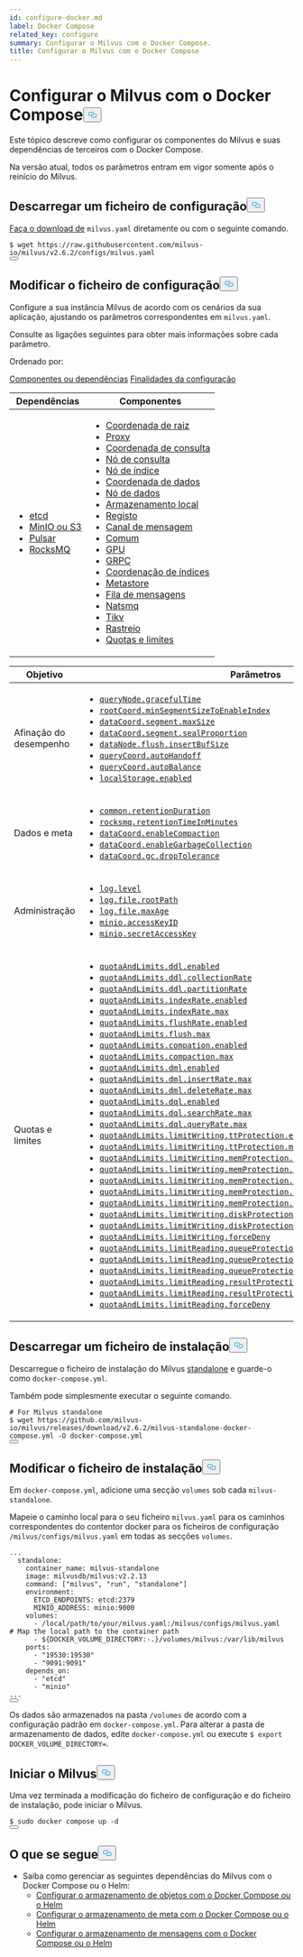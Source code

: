 ```yaml
---
id: configure-docker.md
label: Docker Compose
related_key: configure
summary: Configurar o Milvus com o Docker Compose.
title: Configurar o Milvus com o Docker Compose
---
```

<h1 id="Configure-Milvus-with-Docker-Compose" class="common-anchor-header">Configurar o Milvus com o Docker Compose<button data-href="#Configure-Milvus-with-Docker-Compose" class="anchor-icon" translate="no">
      <svg translate="no"
        aria-hidden="true"
        focusable="false"
        height="20"
        version="1.1"
        viewBox="0 0 16 16"
        width="16"
      >
        <path
          fill="#0092E4"
          fill-rule="evenodd"
          d="M4 9h1v1H4c-1.5 0-3-1.69-3-3.5S2.55 3 4 3h4c1.45 0 3 1.69 3 3.5 0 1.41-.91 2.72-2 3.25V8.59c.58-.45 1-1.27 1-2.09C10 5.22 8.98 4 8 4H4c-.98 0-2 1.22-2 2.5S3 9 4 9zm9-3h-1v1h1c1 0 2 1.22 2 2.5S13.98 12 13 12H9c-.98 0-2-1.22-2-2.5 0-.83.42-1.64 1-2.09V6.25c-1.09.53-2 1.84-2 3.25C6 11.31 7.55 13 9 13h4c1.45 0 3-1.69 3-3.5S14.5 6 13 6z"
        ></path>
      </svg>
    </button></h1><p>Este tópico descreve como configurar os componentes do Milvus e suas dependências de terceiros com o Docker Compose.</p>
<div class="alert note">
Na versão atual, todos os parâmetros entram em vigor somente após o reinício do Milvus.</div>
<h2 id="Download-a-configuration-file" class="common-anchor-header">Descarregar um ficheiro de configuração<button data-href="#Download-a-configuration-file" class="anchor-icon" translate="no">
      <svg translate="no"
        aria-hidden="true"
        focusable="false"
        height="20"
        version="1.1"
        viewBox="0 0 16 16"
        width="16"
      >
        <path
          fill="#0092E4"
          fill-rule="evenodd"
          d="M4 9h1v1H4c-1.5 0-3-1.69-3-3.5S2.55 3 4 3h4c1.45 0 3 1.69 3 3.5 0 1.41-.91 2.72-2 3.25V8.59c.58-.45 1-1.27 1-2.09C10 5.22 8.98 4 8 4H4c-.98 0-2 1.22-2 2.5S3 9 4 9zm9-3h-1v1h1c1 0 2 1.22 2 2.5S13.98 12 13 12H9c-.98 0-2-1.22-2-2.5 0-.83.42-1.64 1-2.09V6.25c-1.09.53-2 1.84-2 3.25C6 11.31 7.55 13 9 13h4c1.45 0 3-1.69 3-3.5S14.5 6 13 6z"
        ></path>
      </svg>
    </button></h2><p><a href="https://raw.githubusercontent.com/milvus-io/milvus/v2.6.2/configs/milvus.yaml">Faça o download de</a> <code translate="no">milvus.yaml</code> diretamente ou com o seguinte comando.</p>
<pre><code translate="no"><span class="hljs-meta prompt_">$ </span><span class="language-bash">wget https://raw.githubusercontent.com/milvus-io/milvus/v2.6.2/configs/milvus.yaml</span>
<button class="copy-code-btn"></button></code></pre>
<h2 id="Modify-the-configuration-file" class="common-anchor-header">Modificar o ficheiro de configuração<button data-href="#Modify-the-configuration-file" class="anchor-icon" translate="no">
      <svg translate="no"
        aria-hidden="true"
        focusable="false"
        height="20"
        version="1.1"
        viewBox="0 0 16 16"
        width="16"
      >
        <path
          fill="#0092E4"
          fill-rule="evenodd"
          d="M4 9h1v1H4c-1.5 0-3-1.69-3-3.5S2.55 3 4 3h4c1.45 0 3 1.69 3 3.5 0 1.41-.91 2.72-2 3.25V8.59c.58-.45 1-1.27 1-2.09C10 5.22 8.98 4 8 4H4c-.98 0-2 1.22-2 2.5S3 9 4 9zm9-3h-1v1h1c1 0 2 1.22 2 2.5S13.98 12 13 12H9c-.98 0-2-1.22-2-2.5 0-.83.42-1.64 1-2.09V6.25c-1.09.53-2 1.84-2 3.25C6 11.31 7.55 13 9 13h4c1.45 0 3-1.69 3-3.5S14.5 6 13 6z"
        ></path>
      </svg>
    </button></h2><p>Configure a sua instância Milvus de acordo com os cenários da sua aplicação, ajustando os parâmetros correspondentes em <code translate="no">milvus.yaml</code>.</p>
<p>Consulte as ligações seguintes para obter mais informações sobre cada parâmetro.</p>
<p>Ordenado por:</p>
<div class="filter">
<a href="#component">Componentes ou dependências</a> <a href="#purpose">Finalidades da configuração</a> </div>
<div class="filter-component table-wrapper">
<table id="component">
<thead>
  <tr>
    <th>Dependências</th>
    <th>Componentes</th>
  </tr>
</thead>
<tbody>
  <tr>
    <td>
        <ul>
            <li><a href="/docs/pt/configure_etcd.md">etcd</a></li>
            <li><a href="/docs/pt/configure_minio.md">MinIO ou S3</a></li>
            <li><a href="/docs/pt/configure_pulsar.md">Pulsar</a></li>
            <li><a href="/docs/pt/configure_rocksmq.md">RocksMQ</a></li>
        </ul>
    </td>
    <td>
        <ul>
            <li><a href="/docs/pt/configure_rootcoord.md">Coordenada de raiz</a></li>
            <li><a href="/docs/pt/configure_proxy.md">Proxy</a></li>
            <li><a href="/docs/pt/configure_querycoord.md">Coordenada de consulta</a></li>
            <li><a href="/docs/pt/configure_querynode.md">Nó de consulta</a></li>
            <li><a href="/docs/pt/configure_indexnode.md">Nó de índice</a></li>
            <li><a href="/docs/pt/configure_datacoord.md">Coordenada de dados</a></li>
            <li><a href="/docs/pt/configure_datanode.md">Nó de dados</a></li>
            <li><a href="/docs/pt/configure_localstorage.md">Armazenamento local</a></li>
            <li><a href="/docs/pt/configure_log.md">Registo</a></li>
            <li><a href="/docs/pt/configure_msgchannel.md">Canal de mensagem</a></li>
            <li><a href="/docs/pt/configure_common.md">Comum</a></li>
            <li><a href="/docs/pt/configure_gpu.md">GPU</a></li>
            <li><a href="/docs/pt/configure_grpc.md">GRPC</a></li>
            <li><a href="/docs/pt/configure_indexcoord.md">Coordenação de índices</a></li>
            <li><a href="/docs/pt/configure_metastore.md">Metastore</a></li>
            <li><a href="/docs/pt/configure_mq.md">Fila de mensagens</a></li>
            <li><a href="/docs/pt/configure_natsmq.md">Natsmq</a></li>
            <li><a href="/docs/pt/configure_tikv.md">Tikv</a></li>
            <li><a href="/docs/pt/configure_trace.md">Rastreio</a></li>
            <li><a href="/docs/pt/configure_quotaandlimits.md">Quotas e limites</a></li>
        </ul>
    </td>
  </tr>
</tbody>
</table>
</div>
<div class="filter-purpose table-wrapper">
<table id="purpose">
<thead>
  <tr>
    <th>Objetivo</th>
    <th>Parâmetros</th>
  </tr>
</thead>
<tbody>
  <tr>
    <td>Afinação do desempenho</td>
    <td>
        <ul>
            <li><a href="/docs/pt/configure_querynode.md#queryNodegracefulTime"><code translate="no">queryNode.gracefulTime</code></a></li>
            <li><a href="/docs/pt/configure_rootcoord.md#rootCoordminSegmentSizeToEnableIndex"><code translate="no">rootCoord.minSegmentSizeToEnableIndex</code></a></li>
            <li><a href="/docs/pt/configure_datacoord.md#dataCoordsegmentmaxSize"><code translate="no">dataCoord.segment.maxSize</code></a></li>
            <li><a href="/docs/pt/configure_datacoord.md#dataCoordsegmentsealProportion"><code translate="no">dataCoord.segment.sealProportion</code></a></li>
            <li><a href="/docs/pt/configure_datanode.md#dataNodeflushinsertBufSize"><code translate="no">dataNode.flush.insertBufSize</code></a></li>
            <li><a href="/docs/pt/configure_querycoord.md#queryCoordautoHandoff"><code translate="no">queryCoord.autoHandoff</code></a></li>
            <li><a href="/docs/pt/configure_querycoord.md#queryCoordautoBalance"><code translate="no">queryCoord.autoBalance</code></a></li>
            <li><a href="/docs/pt/configure_localstorage.md#localStorageenabled"><code translate="no">localStorage.enabled</code></a></li>
        </ul>
    </td>
  </tr>
  <tr>
    <td>Dados e meta</td>
    <td>
        <ul>
            <li><a href="/docs/pt/configure_common.md#commonretentionDuration"><code translate="no">common.retentionDuration</code></a></li>
            <li><a href="/docs/pt/configure_rocksmq.md#rocksmqretentionTimeInMinutes"><code translate="no">rocksmq.retentionTimeInMinutes</code></a></li>
            <li><a href="/docs/pt/configure_datacoord.md#dataCoordenableCompaction"><code translate="no">dataCoord.enableCompaction</code></a></li>
            <li><a href="/docs/pt/configure_datacoord.md#dataCoordenableGarbageCollection"><code translate="no">dataCoord.enableGarbageCollection</code></a></li>
            <li><a href="/docs/pt/configure_datacoord.md#dataCoordgcdropTolerance"><code translate="no">dataCoord.gc.dropTolerance</code></a></li>
        </ul>
    </td>
  </tr>
  <tr>
    <td>Administração</td>
    <td>
        <ul>
            <li><a href="/docs/pt/configure_log.md#loglevel"><code translate="no">log.level</code></a></li>
            <li><a href="/docs/pt/configure_log.md#logfilerootPath"><code translate="no">log.file.rootPath</code></a></li>
            <li><a href="/docs/pt/configure_log.md#logfilemaxAge"><code translate="no">log.file.maxAge</code></a></li>
            <li><a href="/docs/pt/configure_minio.md#minioaccessKeyID"><code translate="no">minio.accessKeyID</code></a></li>
            <li><a href="/docs/pt/configure_minio.md#miniosecretAccessKey"><code translate="no">minio.secretAccessKey</code></a></li>
        </ul>
    </td>
  </tr>
  <tr>
    <td>Quotas e limites</td>
    <td>
        <ul>
            <li><a href="/docs/pt/configure_quotaandlimits.md#quotaAndLimitsddlenabled"><code translate="no">quotaAndLimits.ddl.enabled</code></a></li>
            <li><a href="/docs/pt/configure_quotaandlimits.md#quotaAndLimitsddlcollectionRate"><code translate="no">quotaAndLimits.ddl.collectionRate</code></a></li>
            <li><a href="/docs/pt/configure_quotaandlimits.md#quotaAndLimitsddlpartitionRate"><code translate="no">quotaAndLimits.ddl.partitionRate</code></a></li>
            <li><a href="/docs/pt/configure_quotaandlimits.md#quotaAndLimitsindexRateenabled"><code translate="no">quotaAndLimits.indexRate.enabled</code></a></li>
            <li><a href="/docs/pt/configure_quotaandlimits.md#quotaAndLimitsindexRatemax"><code translate="no">quotaAndLimits.indexRate.max</code></a></li>
            <li><a href="/docs/pt/configure_quotaandlimits.md#quotaAndLimitsflushRateenabled"><code translate="no">quotaAndLimits.flushRate.enabled</code></a></li>
            <li><a href="/docs/pt/configure_quotaandlimits.md#quotaAndLimitsflushmax"><code translate="no">quotaAndLimits.flush.max</code></a></li>
            <li><a href="/docs/pt/configure_quotaandlimits.md#quotaAndLimitscompationenabled"><code translate="no">quotaAndLimits.compation.enabled</code></a></li>
            <li><a href="/docs/pt/configure_quotaandlimits.md#quotaAndLimitscompactionmax"><code translate="no">quotaAndLimits.compaction.max</code></a></li>
            <li><a href="/docs/pt/configure_quotaandlimits.md#quotaAndLimitsdmlenabled"><code translate="no">quotaAndLimits.dml.enabled</code></a></li>
            <li><a href="/docs/pt/configure_quotaandlimits.md#quotaAndLimitsdmlinsertRatemax"><code translate="no">quotaAndLimits.dml.insertRate.max</code></a></li>
            <li><a href="/docs/pt/configure_quotaandlimits.md#quotaAndLimitsdmldeleteRatemax"><code translate="no">quotaAndLimits.dml.deleteRate.max</code></a></li>
            <li><a href="/docs/pt/configure_quotaandlimits.md#quotaAndLimitsdqlenabled"><code translate="no">quotaAndLimits.dql.enabled</code></a></li>
            <li><a href="/docs/pt/configure_quotaandlimits.md#quotaAndLimitsdqlsearchRatemax"><code translate="no">quotaAndLimits.dql.searchRate.max</code></a></li>
            <li><a href="/docs/pt/configure_quotaandlimits.md#quotaAndLimitsdqlqueryRatemax"><code translate="no">quotaAndLimits.dql.queryRate.max</code></a></li>
            <li><a href="/docs/pt/configure_quotaandlimits.md#quotaAndLimitslimitWritingttProtectionenabled"><code translate="no">quotaAndLimits.limitWriting.ttProtection.enabled</code></a></li>
            <li><a href="/docs/pt/configure_quotaandlimits.md#quotaAndLimitslimitWritingttProtectionmaxTimeTickDelay"><code translate="no">quotaAndLimits.limitWriting.ttProtection.maxTimeTickDelay</code></a></li>
            <li><a href="/docs/pt/configure_quotaandlimits.md#quotaAndLimitslimitWritingmemProtectionenabled"><code translate="no">quotaAndLimits.limitWriting.memProtection.enabled</code></a></li>
            <li><a href="/docs/pt/configure_quotaandlimits.md#quotaAndLimitslimitWritingmemProtectiondataNodeMemoryLowWaterLevel"><code translate="no">quotaAndLimits.limitWriting.memProtection.dataNodeMemoryLowWaterLevel</code></a></li>
            <li><a href="/docs/pt/configure_quotaandlimits.md#quotaAndLimitslimitWritingmemProtectionqueryNodeMemoryLowWaterLevel"><code translate="no">quotaAndLimits.limitWriting.memProtection.queryNodeMemoryLowWaterLevel</code></a></li>
            <li><a href="/docs/pt/configure_quotaandlimits.md#quotaAndLimitslimitWritingmemProtectiondataNodeMemoryHighWaterLevel"><code translate="no">quotaAndLimits.limitWriting.memProtection.dataNodeMemoryHighWaterLevel</code></a></li>
            <li><a href="/docs/pt/configure_quotaandlimits.md#quotaAndLimitslimitWritingmemProtectionqueryNodeMemoryHighWaterLevel"><code translate="no">quotaAndLimits.limitWriting.memProtection.queryNodeMemoryHighWaterLevel</code></a></li>
            <li><a href="/docs/pt/configure_quotaandlimits.md#quotaAndLimitslimitWritingdiskProtectionenabled"><code translate="no">quotaAndLimits.limitWriting.diskProtection.enabled</code></a></li>
            <li><a href="/docs/pt/configure_quotaandlimits.md#quotaAndLimitslimitWritingdiskProtectiondiskQuota"><code translate="no">quotaAndLimits.limitWriting.diskProtection.diskQuota</code></a></li>
            <li><a href="/docs/pt/configure_quotaandlimits.md#quotaAndLimitslimitWritingforceDeny"><code translate="no">quotaAndLimits.limitWriting.forceDeny</code></a></li>
            <li><a href="/docs/pt/configure_quotaandlimits.md#quotaAndLimitslimitReadingqueueProtectionenabled"><code translate="no">quotaAndLimits.limitReading.queueProtection.enabled</code></a></li>
            <li><a href="/docs/pt/configure_quotaandlimits.md#quotaAndLimitslimitReadingqueueProtectionnqInQueueThreshold"><code translate="no">quotaAndLimits.limitReading.queueProtection.nqInQueueThreshold</code></a></li>
            <li><a href="/docs/pt/configure_quotaandlimits.md#quotaAndLimitslimitReadingqueueProtectionqueueLatencyThreshold"><code translate="no">quotaAndLimits.limitReading.queueProtection.queueLatencyThreshold</code></a></li>
            <li><a href="/docs/pt/configure_quotaandlimits.md#quotaAndLimitslimitReadingresultProtectionenabled"><code translate="no">quotaAndLimits.limitReading.resultProtection.enabled</code></a></li>
            <li><a href="/docs/pt/configure_quotaandlimits.md#quotaAndLimitslimitReadingresultProtectionmaxReadResultRate"><code translate="no">quotaAndLimits.limitReading.resultProtection.maxReadResultRate</code></a></li>
            <li><a href="/docs/pt/configure_quotaandlimits.md#quotaAndLimitslimitReadingforceDeny"><code translate="no">quotaAndLimits.limitReading.forceDeny</code></a></li>
        </ul>
    </td>
  </tr>
</tbody>
</table>
</div>
<h2 id="Download-an-installation-file" class="common-anchor-header">Descarregar um ficheiro de instalação<button data-href="#Download-an-installation-file" class="anchor-icon" translate="no">
      <svg translate="no"
        aria-hidden="true"
        focusable="false"
        height="20"
        version="1.1"
        viewBox="0 0 16 16"
        width="16"
      >
        <path
          fill="#0092E4"
          fill-rule="evenodd"
          d="M4 9h1v1H4c-1.5 0-3-1.69-3-3.5S2.55 3 4 3h4c1.45 0 3 1.69 3 3.5 0 1.41-.91 2.72-2 3.25V8.59c.58-.45 1-1.27 1-2.09C10 5.22 8.98 4 8 4H4c-.98 0-2 1.22-2 2.5S3 9 4 9zm9-3h-1v1h1c1 0 2 1.22 2 2.5S13.98 12 13 12H9c-.98 0-2-1.22-2-2.5 0-.83.42-1.64 1-2.09V6.25c-1.09.53-2 1.84-2 3.25C6 11.31 7.55 13 9 13h4c1.45 0 3-1.69 3-3.5S14.5 6 13 6z"
        ></path>
      </svg>
    </button></h2><p>Descarregue o ficheiro de instalação do Milvus <a href="https://github.com/milvus-io/milvus/releases/download/v2.6.2/milvus-standalone-docker-compose.yml">standalone</a> e guarde-o como <code translate="no">docker-compose.yml</code>.</p>
<p>Também pode simplesmente executar o seguinte comando.</p>
<pre><code translate="no"><span class="hljs-meta prompt_"># </span><span class="language-bash">For Milvus standalone</span>
<span class="hljs-meta prompt_">$ </span><span class="language-bash">wget https://github.com/milvus-io/milvus/releases/download/v2.6.2/milvus-standalone-docker-compose.yml -O docker-compose.yml</span>
<button class="copy-code-btn"></button></code></pre>
<h2 id="Modify-the-installation-file" class="common-anchor-header">Modificar o ficheiro de instalação<button data-href="#Modify-the-installation-file" class="anchor-icon" translate="no">
      <svg translate="no"
        aria-hidden="true"
        focusable="false"
        height="20"
        version="1.1"
        viewBox="0 0 16 16"
        width="16"
      >
        <path
          fill="#0092E4"
          fill-rule="evenodd"
          d="M4 9h1v1H4c-1.5 0-3-1.69-3-3.5S2.55 3 4 3h4c1.45 0 3 1.69 3 3.5 0 1.41-.91 2.72-2 3.25V8.59c.58-.45 1-1.27 1-2.09C10 5.22 8.98 4 8 4H4c-.98 0-2 1.22-2 2.5S3 9 4 9zm9-3h-1v1h1c1 0 2 1.22 2 2.5S13.98 12 13 12H9c-.98 0-2-1.22-2-2.5 0-.83.42-1.64 1-2.09V6.25c-1.09.53-2 1.84-2 3.25C6 11.31 7.55 13 9 13h4c1.45 0 3-1.69 3-3.5S14.5 6 13 6z"
        ></path>
      </svg>
    </button></h2><p>Em <code translate="no">docker-compose.yml</code>, adicione uma secção <code translate="no">volumes</code> sob cada <code translate="no">milvus-standalone</code>.</p>
<p>Mapeie o caminho local para o seu ficheiro <code translate="no">milvus.yaml</code> para os caminhos correspondentes do contentor docker para os ficheiros de configuração <code translate="no">/milvus/configs/milvus.yaml</code> em todas as secções <code translate="no">volumes</code>.</p>
<pre><code translate="no" class="language-yaml"><span class="hljs-string">...</span>
  <span class="hljs-attr">standalone:</span>
    <span class="hljs-attr">container_name:</span> <span class="hljs-string">milvus-standalone</span>
    <span class="hljs-attr">image:</span> <span class="hljs-string">milvusdb/milvus:v2.2.13</span>
    <span class="hljs-attr">command:</span> [<span class="hljs-string">&quot;milvus&quot;</span>, <span class="hljs-string">&quot;run&quot;</span>, <span class="hljs-string">&quot;standalone&quot;</span>]
    <span class="hljs-attr">environment:</span>
      <span class="hljs-attr">ETCD_ENDPOINTS:</span> <span class="hljs-string">etcd:2379</span>
      <span class="hljs-attr">MINIO_ADDRESS:</span> <span class="hljs-string">minio:9000</span>
    <span class="hljs-attr">volumes:</span>
      <span class="hljs-bullet">-</span> <span class="hljs-string">/local/path/to/your/milvus.yaml:/milvus/configs/milvus.yaml</span>   <span class="hljs-comment"># Map the local path to the container path</span>
      <span class="hljs-bullet">-</span> <span class="hljs-string">${DOCKER_VOLUME_DIRECTORY:-.}/volumes/milvus:/var/lib/milvus</span>
    <span class="hljs-attr">ports:</span>
      <span class="hljs-bullet">-</span> <span class="hljs-string">&quot;19530:19530&quot;</span>
      <span class="hljs-bullet">-</span> <span class="hljs-string">&quot;9091:9091&quot;</span>
    <span class="hljs-attr">depends_on:</span>
      <span class="hljs-bullet">-</span> <span class="hljs-string">&quot;etcd&quot;</span>
      <span class="hljs-bullet">-</span> <span class="hljs-string">&quot;minio&quot;</span>
<span class="hljs-string">...</span>
<button class="copy-code-btn"></button></code></pre>
<div class="alert note">
Os dados são armazenados na pasta <code translate="no">/volumes</code> de acordo com a configuração padrão em <code translate="no">docker-compose.yml</code>. Para alterar a pasta de armazenamento de dados, edite <code translate="no">docker-compose.yml</code> ou execute <code translate="no">$ export DOCKER_VOLUME_DIRECTORY=</code>.</div>
<h2 id="Start-Milvus" class="common-anchor-header">Iniciar o Milvus<button data-href="#Start-Milvus" class="anchor-icon" translate="no">
      <svg translate="no"
        aria-hidden="true"
        focusable="false"
        height="20"
        version="1.1"
        viewBox="0 0 16 16"
        width="16"
      >
        <path
          fill="#0092E4"
          fill-rule="evenodd"
          d="M4 9h1v1H4c-1.5 0-3-1.69-3-3.5S2.55 3 4 3h4c1.45 0 3 1.69 3 3.5 0 1.41-.91 2.72-2 3.25V8.59c.58-.45 1-1.27 1-2.09C10 5.22 8.98 4 8 4H4c-.98 0-2 1.22-2 2.5S3 9 4 9zm9-3h-1v1h1c1 0 2 1.22 2 2.5S13.98 12 13 12H9c-.98 0-2-1.22-2-2.5 0-.83.42-1.64 1-2.09V6.25c-1.09.53-2 1.84-2 3.25C6 11.31 7.55 13 9 13h4c1.45 0 3-1.69 3-3.5S14.5 6 13 6z"
        ></path>
      </svg>
    </button></h2><p>Uma vez terminada a modificação do ficheiro de configuração e do ficheiro de instalação, pode iniciar o Milvus.</p>
<pre><code translate="no"><span class="hljs-meta prompt_">$ </span><span class="language-bash"><span class="hljs-built_in">sudo</span> docker compose up -d</span>
<button class="copy-code-btn"></button></code></pre>
<h2 id="Whats-next" class="common-anchor-header">O que se segue<button data-href="#Whats-next" class="anchor-icon" translate="no">
      <svg translate="no"
        aria-hidden="true"
        focusable="false"
        height="20"
        version="1.1"
        viewBox="0 0 16 16"
        width="16"
      >
        <path
          fill="#0092E4"
          fill-rule="evenodd"
          d="M4 9h1v1H4c-1.5 0-3-1.69-3-3.5S2.55 3 4 3h4c1.45 0 3 1.69 3 3.5 0 1.41-.91 2.72-2 3.25V8.59c.58-.45 1-1.27 1-2.09C10 5.22 8.98 4 8 4H4c-.98 0-2 1.22-2 2.5S3 9 4 9zm9-3h-1v1h1c1 0 2 1.22 2 2.5S13.98 12 13 12H9c-.98 0-2-1.22-2-2.5 0-.83.42-1.64 1-2.09V6.25c-1.09.53-2 1.84-2 3.25C6 11.31 7.55 13 9 13h4c1.45 0 3-1.69 3-3.5S14.5 6 13 6z"
        ></path>
      </svg>
    </button></h2><ul>
<li>Saiba como gerenciar as seguintes dependências do Milvus com o Docker Compose ou o Helm:<ul>
<li><a href="/docs/pt/deploy_s3.md">Configurar o armazenamento de objetos com o Docker Compose ou o Helm</a></li>
<li><a href="/docs/pt/deploy_etcd.md">Configurar o armazenamento de meta com o Docker Compose ou o Helm</a></li>
<li><a href="/docs/pt/deploy_pulsar.md">Configurar o armazenamento de mensagens com o Docker Compose ou o Helm</a></li>
</ul></li>
</ul>

